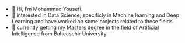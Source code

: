 - 👋 Hi, I’m Mohammad Yousefi.
- 👀 interested in Data Science, specificly in Machine learning and Deep Learning and have worked on some projects related to these fields.
- 🌱 currently getting my Masters degree in the field of Artificial Intelligence from Bahcesehir University.

<!---
MohammadYs77/MohammadYs77 is a ✨ special ✨ repository because its `README.md` (this file) appears on your GitHub profile.
You can click the Preview link to take a look at your changes.
--->
